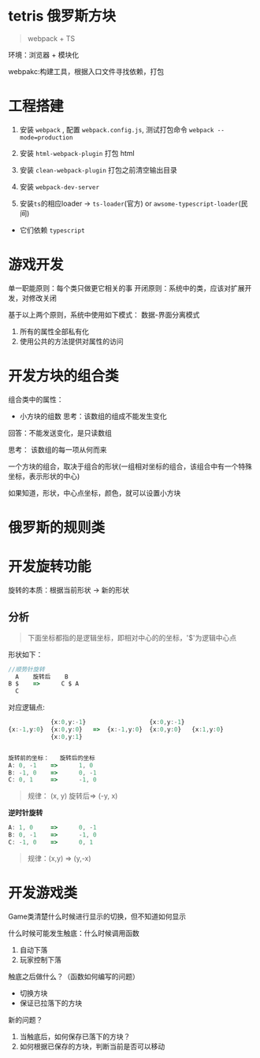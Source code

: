 # tetris 俄罗斯方块

> webpack + TS

环境：浏览器 + 模块化

webpakc:构建工具，根据入口文件寻找依赖，打包

# 工程搭建

1. 安装 `webpack` , 配置 `webpack.config.js`, 测试打包命令 `webpack --mode=production`

2. 安装 `html-webpack-plugin`  打包 html

3. 安装 `clean-webpack-plugin` 打包之前清空输出目录

4. 安装 `webpack-dev-server`

5. 安装`ts`的相应loader -> `ts-loader`(官方) or `awsome-typescript-loader`(民间) 
 - 它们依赖 `typescript`

# 游戏开发

单一职能原则：每个类只做更它相关的事
开闭原则：系统中的类，应该对扩展开发，对修改关闭

基于以上两个原则，系统中使用如下模式：
数据-界面分离模式
1. 所有的属性全部私有化
2. 使用公共的方法提供对属性的访问


# 开发方块的组合类

组合类中的属性：
- 小方块的组数
思考：该数组的组成不能发生变化

回答：不能发送变化，是只读数组

思考： 该数组的每一项从何而来

一个方块的组合，取决于组合的形状(一组相对坐标的组合，该组合中有一个特殊坐标，表示形状的中心)

如果知道，形状，中心点坐标，颜色，就可以设置小方块



# 俄罗斯的规则类

# 开发旋转功能

旋转的本质：根据当前形状 -> 新的形状

## 分析
> 下面坐标都指的是逻辑坐标，即相对中心的的坐标，'$'为逻辑中心点

形状如下：

```js
//顺势针旋转
  A    旋转后    B
B $    =>      C $ A  
  C
```

对应逻辑点:
```ts
            {x:0,y:-1}                  {x:0,y:-1}
{x:-1,y:0}  {x:0,y:0}   =>  {x:-1,y:0}  {x:0,y:0}   {x:1,y:0}
            {x:0,y:1}
```

```ts

旋转前的坐标：   旋转后的坐标
A: 0, -1    =>      1, 0
B: -1, 0    =>      0, -1
C: 0, 1     =>      -1, 0 
```    

> 规律： (x, y)  旋转后=> (-y, x) 

**逆时针旋转**
```ts
A: 1, 0     =>      0, -1
B: 0, -1    =>      -1, 0
C: -1, 0    =>      0, 1
```
> 规律：(x,y)   =>  (y,-x) 







# 开发游戏类

Game类清楚什么时候进行显示的切换，但不知道如何显示

什么时候可能发生触底：什么时候调用函数

1. 自动下落
2. 玩家控制下落

触底之后做什么？（函数如何编写的问题）

- 切换方块
- 保证已拉落下的方块

新的问题？
1. 当触底后，如何保存已落下的方块？
2. 如何根据已保存的方块，判断当前是否可以移动